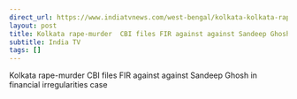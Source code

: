 ```yaml
---
direct_url: https://www.indiatvnews.com/west-bengal/kolkata-kolkata-rape-murder-cbi-takes-over-financial-irregularities-case-files-fir-against-sandeep-ghosh-sit-2024-08-24-948515
layout: post
title: Kolkata rape-murder  CBI files FIR against against Sandeep Ghosh in financial irregularities case
subtitle: India TV
tags: []
---
```


Kolkata rape-murder  CBI files FIR against against Sandeep Ghosh in financial irregularities case
